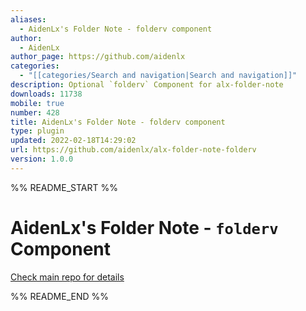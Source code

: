 ```yaml
---
aliases:
  - AidenLx's Folder Note - folderv component
author:
  - AidenLx
author_page: https://github.com/aidenlx
categories:
  - "[[categories/Search and navigation|Search and navigation]]"
description: Optional `folderv` Component for alx-folder-note
downloads: 11738
mobile: true
number: 428
title: AidenLx's Folder Note - folderv component
type: plugin
updated: 2022-02-18T14:29:02
url: https://github.com/aidenlx/alx-folder-note-folderv
version: 1.0.0
---
```


%% README_START %%

# AidenLx's Folder Note - `folderv` Component

[Check main repo for details](https://github.com/aidenlx/alx-folder-note)


%% README_END %%